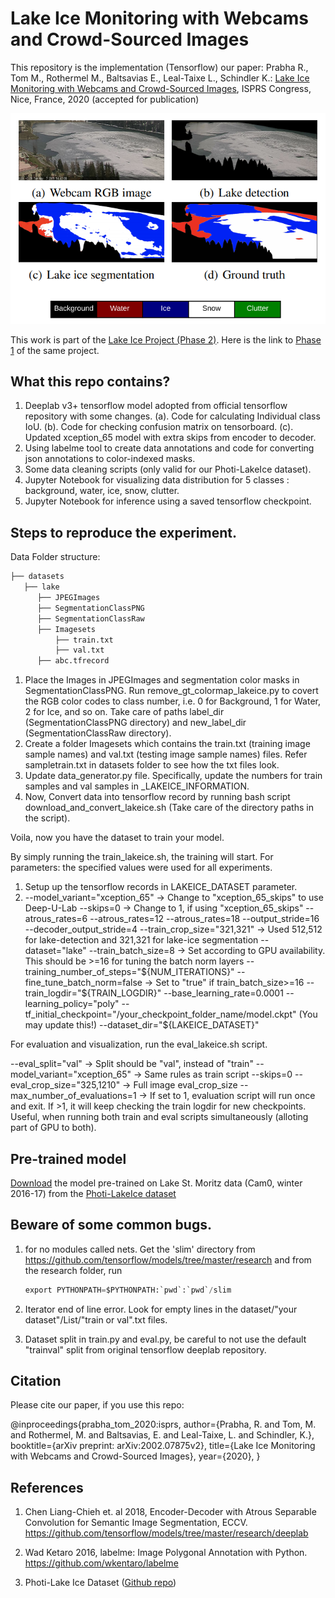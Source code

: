 # Lake Ice Monitoring with Webcams and Crowd-Sourced Images

This repository is the implementation (Tensorflow) our paper:
Prabha R., Tom M., Rothermel M., Baltsavias E., Leal-​Taixe L., Schindler K.: [Lake Ice Monitoring with Webcams and Crowd-​Sourced Images](https://arxiv.org/pdf/2002.07875.pdf), ISPRS Congress, Nice, France, 2020 (accepted for publication)

![Lake Detection and Lake Ice Monitoring](images/lakeice_webcams.png)

This work is part of the [Lake Ice Project (Phase 2)](https://prs.igp.ethz.ch/research/current_projects/integrated-lake-ice-monitoring-and-generation-of-sustainable--re.html). Here is the link to [Phase 1](https://prs.igp.ethz.ch/research/completed_projects/integrated-monitoring-of-ice-in-selected-swiss-lakes.html) of the same project. 

## What this repo contains?
1. Deeplab v3+ tensorflow model adopted from official tensorflow repository with some changes.
  (a). Code for calculating Individual class IoU. 
  (b). Code for checking confusion matrix on tensorboard.
  (c). Updated xception_65 model with extra skips from encoder to decoder.
2. Using labelme tool to create data annotations and code for converting json annotations to color-indexed masks.
3. Some data cleaning scripts (only valid for our Photi-LakeIce dataset).
4. Jupyter Notebook for visualizing data distribution for 5 classes : background, water, ice, snow, clutter.
5. Jupyter Notebook for inference using a saved tensorflow checkpoint.

## Steps to reproduce the experiment.

Data
Folder structure:
  ```bash
├── datasets
    ├── lake
        ├── JPEGImages
        ├── SegmentationClassPNG
        ├── SegmentationClassRaw
        ├── Imagesets
            ├── train.txt
            ├── val.txt
        ├── abc.tfrecord

```
1. Place the Images in JPEGImages and segmentation color masks in SegmentationClassPNG. Run remove_gt_colormap_lakeice.py to covert the RGB color codes to class number, i.e. 0 for Background, 1 for Water, 2 for Ice, and so on. Take care of paths label_dir (SegmentationClassPNG directory) and new_label_dir (SegmentationClassRaw directory).
2. Create a folder Imagesets which contains the train.txt (training image sample names) and val.txt (testing image sample names) files. Refer sampletrain.txt in datasets folder to see how the txt files look.
3. Update data_generator.py file. Specifically, update the numbers for train samples and val samples in _LAKEICE_INFORMATION.
3. Now, Convert data into tensorflow record by running bash script download_and_convert_lakeice.sh (Take care of the directory paths in the script).

Voila, now you have the dataset to train your model.


By simply running the train_lakeice.sh, the training will start.
For parameters: the specified values were used for all experiments.
1. Setup up the tensorflow records in LAKEICE_DATASET parameter.
2. --model_variant="xception_65" -> Change to "xception_65_skips" to use Deep-U-Lab 
   --skips=0                     -> Change to 1, if using "xception_65_skips" 
   --atrous_rates=6 
   --atrous_rates=12 
   --atrous_rates=18 
   --output_stride=16 
   --decoder_output_stride=4 
   --train_crop_size="321,321"   -> Used 512,512 for lake-detection and 321,321 for lake-ice segmentation 
   --dataset="lake" 
   --train_batch_size=8          -> Set according to GPU availability. This should be >=16 for tuning the batch norm layers 
   --training_number_of_steps="${NUM_ITERATIONS}"
   --fine_tune_batch_norm=false  -> Set to "true" if train_batch_size>=16 
   --train_logdir="${TRAIN_LOGDIR}" 
   --base_learning_rate=0.0001 
   --learning_policy="poly" 
   --tf_initial_checkpoint="/your_checkpoint_folder_name/model.ckpt" (You may update this!) 
   --dataset_dir="${LAKEICE_DATASET}" 
   

For evaluation and visualization, run the eval_lakeice.sh script.
  
   --eval_split="val"             -> Split should be "val", instead of "train" 
   --model_variant="xception_65"  -> Same rules as train script
   --skips=0 
   --eval_crop_size="325,1210"    -> Full image eval_crop_size 
   --max_number_of_evaluations=1  -> If set to 1, evaluation script will run once and exit. If >1, it will keep checking the train logdir for new checkpoints. Useful, when running both train and eval scripts simultaneously (alloting part of GPU to both). 

## Pre-trained model
[Download](https://share.phys.ethz.ch/~pf/tommdata/Pre-trained_Model.tar.xz) the model pre-trained on Lake St. Moritz data (Cam0, winter 2016-17) from the [Photi-LakeIce dataset](https://github.com/czarmanu/photi-lakeice-dataset)

## Beware of some common bugs.
1. for no modules called nets.
   Get the 'slim' directory from https://github.com/tensorflow/models/tree/master/research and from the research folder, run 
   ```python
   export PYTHONPATH=$PYTHONPATH:`pwd`:`pwd`/slim
   ```
2. Iterator end of line error.
   Look for empty lines in the dataset/"your dataset"/List/"train or val".txt files.
  
3. Dataset split  in train.py and eval.py, be careful to not use the default "trainval" split from original tensorflow deeplab    repository.

## Citation
Please cite our paper, if you use this repo:

@inproceedings{prabha_tom_2020:isprs,
author={Prabha, R. and Tom, M. and Rothermel, M. and Baltsavias, E. and Leal-Taixe, L. and Schindler, K.},
booktitle={arXiv preprint: arXiv:2002.07875v2},
title={Lake Ice Monitoring with Webcams and Crowd-Sourced Images},
year={2020},
}


## References
1. Chen Liang-Chieh et. al 2018, Encoder-Decoder with Atrous Separable Convolution for Semantic Image Segmentation, ECCV. https://github.com/tensorflow/models/tree/master/research/deeplab
    
2. Wad Ketaro 2016, labelme: Image Polygonal Annotation with Python. https://github.com/wkentaro/labelme

3. Photi-Lake Ice Dataset ([Github repo](https://github.com/czarmanu/photi-lakeice-dataset))
